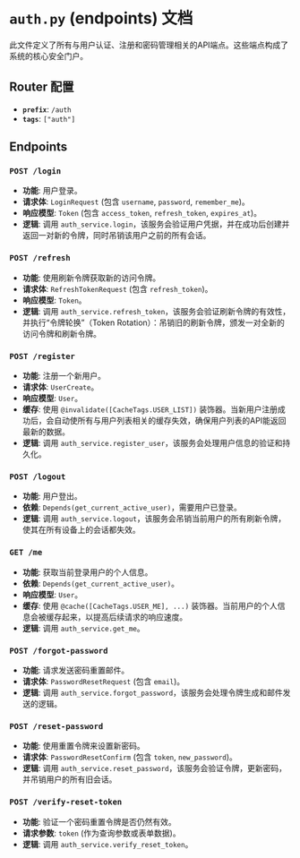 # `auth.py` (endpoints) 文档

此文件定义了所有与用户认证、注册和密码管理相关的API端点。这些端点构成了系统的核心安全门户。

## Router 配置
- **`prefix`**: `/auth`
- **`tags`**: `["auth"]`

## Endpoints

### `POST /login`
- **功能**: 用户登录。
- **请求体**: `LoginRequest` (包含 `username`, `password`, `remember_me`)。
- **响应模型**: `Token` (包含 `access_token`, `refresh_token`, `expires_at`)。
- **逻辑**: 调用 `auth_service.login`，该服务会验证用户凭据，并在成功后创建并返回一对新的令牌，同时吊销该用户之前的所有会话。

### `POST /refresh`
- **功能**: 使用刷新令牌获取新的访问令牌。
- **请求体**: `RefreshTokenRequest` (包含 `refresh_token`)。
- **响应模型**: `Token`。
- **逻辑**: 调用 `auth_service.refresh_token`，该服务会验证刷新令牌的有效性，并执行“令牌轮换”（Token Rotation）：吊销旧的刷新令牌，颁发一对全新的访问令牌和刷新令牌。

### `POST /register`
- **功能**: 注册一个新用户。
- **请求体**: `UserCreate`。
- **响应模型**: `User`。
- **缓存**: 使用 `@invalidate([CacheTags.USER_LIST])` 装饰器。当新用户注册成功后，会自动使所有与用户列表相关的缓存失效，确保用户列表的API能返回最新的数据。
- **逻辑**: 调用 `auth_service.register_user`，该服务会处理用户信息的验证和持久化。

### `POST /logout`
- **功能**: 用户登出。
- **依赖**: `Depends(get_current_active_user)`，需要用户已登录。
- **逻辑**: 调用 `auth_service.logout`，该服务会吊销当前用户的所有刷新令牌，使其在所有设备上的会话都失效。

### `GET /me`
- **功能**: 获取当前登录用户的个人信息。
- **依赖**: `Depends(get_current_active_user)`。
- **响应模型**: `User`。
- **缓存**: 使用 `@cache([CacheTags.USER_ME], ...)` 装饰器。当前用户的个人信息会被缓存起来，以提高后续请求的响应速度。
- **逻辑**: 调用 `auth_service.get_me`。

### `POST /forgot-password`
- **功能**: 请求发送密码重置邮件。
- **请求体**: `PasswordResetRequest` (包含 `email`)。
- **逻辑**: 调用 `auth_service.forgot_password`，该服务会处理令牌生成和邮件发送的逻辑。

### `POST /reset-password`
- **功能**: 使用重置令牌来设置新密码。
- **请求体**: `PasswordResetConfirm` (包含 `token`, `new_password`)。
- **逻辑**: 调用 `auth_service.reset_password`，该服务会验证令牌，更新密码，并吊销用户的所有旧会话。

### `POST /verify-reset-token`
- **功能**: 验证一个密码重置令牌是否仍然有效。
- **请求参数**: `token` (作为查询参数或表单数据)。
- **逻辑**: 调用 `auth_service.verify_reset_token`。
